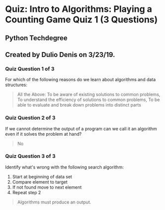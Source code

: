 # Quiz: Intro to Algorithms: Playing a Counting Game Quiz 1 (3 Questions)
## Python Techdegree
## Created by Dulio Denis on 3/23/19.

### Quiz Question 1 of 3
For which of the following reasons do we learn about algorithms and data structures:
> All the Above: 
> To be aware of existing solutions to common problems, 
> To understand the efficiency of solutions to common problems, 
> To be able to evaluate and break down problems into distinct parts

### Quiz Question 2 of 3
If we cannot determine the output of a program can we call it an algorithm even if it solves the problem at hand?
> No

### Quiz Question 3 of 3
Identify what's wrong with the following search algorithm:

1. Start at beginning of data set
2. Compare element to target
3. If not found move to next element
4. Repeat step 2

> Algorithms must produce an output.
